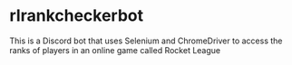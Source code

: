 # rlrankcheckerbot
This is a Discord bot that uses Selenium and ChromeDriver to access the ranks of players in an online game called Rocket League
